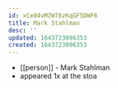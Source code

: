 ```yaml
---
id: xCe04vM2W78zKqGF5DWF6
title: Mark Stahlman
desc: ''
updated: 1643723096353
created: 1643723096353
---
```



- [[person]] - Mark Stahlman
- appeared 1x at the stoa
